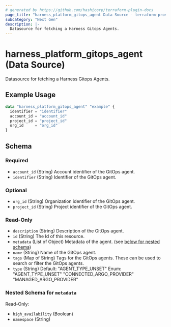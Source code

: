 ```yaml
---
# generated by https://github.com/hashicorp/terraform-plugin-docs
page_title: "harness_platform_gitops_agent Data Source - terraform-provider-harness"
subcategory: "Next Gen"
description: |-
  Datasource for fetching a Harness Gitops Agents.
---
```


# harness_platform_gitops_agent (Data Source)

Datasource for fetching a Harness Gitops Agents.

## Example Usage

```terraform
data "harness_platform_gitops_agent" "example" {
  identifier = "identifier"
  account_id = "account_id"
  project_id = "project_id"
  org_id     = "org_id"
}
```

<!-- schema generated by tfplugindocs -->
## Schema

### Required

- `account_id` (String) Account identifier of the GitOps agent.
- `identifier` (String) Identifier of the GitOps agent.

### Optional

- `org_id` (String) Organization identifier of the GitOps agent.
- `project_id` (String) Project identifier of the GitOps agent.

### Read-Only

- `description` (String) Description of the GitOps agent.
- `id` (String) The Id of this resource.
- `metadata` (List of Object) Metadata of the agent. (see [below for nested schema](#nestedatt--metadata))
- `name` (String) Name of the GitOps agent.
- `tags` (Map of String) Tags for the GitOps agents. These can be used to search or filter the GitOps agents.
- `type` (String) Default: "AGENT_TYPE_UNSET"
Enum: "AGENT_TYPE_UNSET" "CONNECTED_ARGO_PROVIDER" "MANAGED_ARGO_PROVIDER"

<a id="nestedatt--metadata"></a>
### Nested Schema for `metadata`

Read-Only:

- `high_availability` (Boolean)
- `namespace` (String)


